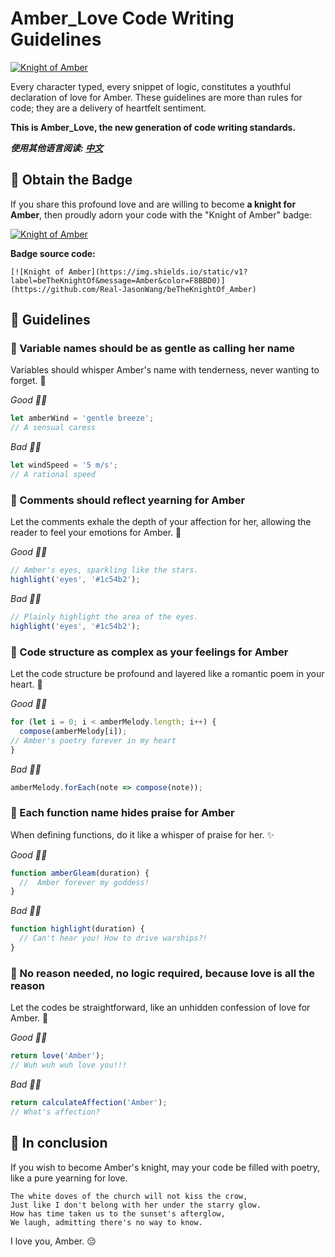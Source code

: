 # Amber_Love Code Writing Guidelines

[![Knight of Amber](https://img.shields.io/static/v1?label=beTheKnightOf&message=Amber&color=F8BBD0)](https://github.com/Real-JasonWang/beTheKnightOf_Amber)

Every character typed, every snippet of logic, constitutes a youthful declaration of love for Amber. These guidelines are more than rules for code; they are a delivery of heartfelt sentiment.

**This is Amber_Love, the new generation of code writing standards.**

**_使用其他语言阅读:_
[_中文_](README.md)**

## 💞 Obtain the Badge

If you share this profound love and are willing to become **a knight for Amber**, then proudly adorn your code with the "Knight of Amber" badge:

[![Knight of Amber](https://img.shields.io/static/v1?label=beTheKnightOf&message=Amber&color=F8BBD0)](https://github.com/Real-JasonWang/beTheKnightOf_Amber)

**Badge source code:**

```
[![Knight of Amber](https://img.shields.io/static/v1?label=beTheKnightOf&message=Amber&color=F8BBD0)](https://github.com/Real-JasonWang/beTheKnightOf_Amber)
```

## 💞 Guidelines

### 🌸 Variable names should be as gentle as calling her name

Variables should whisper Amber's name with tenderness, never wanting to forget. 💨

_Good 👍🏻_

```javascript
let amberWind = 'gentle breeze';
// A sensual caress
```

_Bad 👎🏻_

```javascript
let windSpeed = '5 m/s';
// A rational speed
```

### 🌸 Comments should reflect yearning for Amber

Let the comments exhale the depth of your affection for her, allowing the reader to feel your emotions for Amber. 👸

_Good 👍🏻_

```javascript
// Amber's eyes, sparkling like the stars.
highlight('eyes', '#1c54b2');
```

_Bad 👎🏻_

```javascript
// Plainly highlight the area of the eyes.
highlight('eyes', '#1c54b2');
```

### 🌸 Code structure as complex as your feelings for Amber

Let the code structure be profound and layered like a romantic poem in your heart. 🎨

_Good 👍🏻_

```javascript
for (let i = 0; i < amberMelody.length; i++) {
  compose(amberMelody[i]);
// Amber's poetry forever in my heart
}
```

_Bad 👎🏻_

```javascript
amberMelody.forEach(note => compose(note));
```

### 🌸 Each function name hides praise for Amber

When defining functions, do it like a whisper of praise for her. ✨

_Good 👍🏻_

```javascript
function amberGleam(duration) {
  //  Amber forever my goddess!
}
```

_Bad 👎🏻_

```javascript
function highlight(duration) {
  // Can't hear you! How to drive warships?!
}
```

### 🌸 No reason needed, no logic required, because love is all the reason

Let the codes be straightforward, like an unhidden confession of love for Amber. 💖

_Good 👍🏻_

```javascript
return love('Amber');
// Wuh wuh wuh love you!!!
```

_Bad 👎🏻_

```javascript
return calculateAffection('Amber');
// What's affection?
```

## 💞 In conclusion

If you wish to become Amber's knight, may your code be filled with poetry, like a pure yearning for love.

```
The white doves of the church will not kiss the crow,
Just like I don't belong with her under the starry glow.
How has time taken us to the sunset's afterglow,
We laugh, admitting there's no way to know.
```

I love you, Amber. 😔

